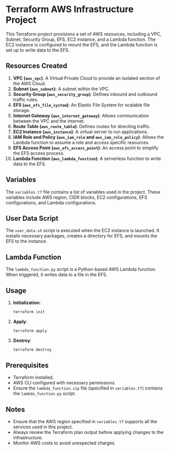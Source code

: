 # Terraform AWS Infrastructure Project

This Terraform project provisions a set of AWS resources, including a VPC, Subnet, Security Group, EFS, EC2 instance, and a Lambda function. The EC2 instance is configured to mount the EFS, and the Lambda function is set up to write data to the EFS.

## Resources Created

1. **VPC (`aws_vpc`)**: A Virtual Private Cloud to provide an isolated section of the AWS Cloud.
2. **Subnet (`aws_subnet`)**: A subnet within the VPC.
3. **Security Group (`aws_security_group`)**: Defines inbound and outbound traffic rules.
4. **EFS (`aws_efs_file_system`)**: An Elastic File System for scalable file storage.
5. **Internet Gateway (`aws_internet_gateway`)**: Allows communication between the VPC and the internet.
6. **Route Table (`aws_route_table`)**: Defines routes for directing traffic.
7. **EC2 Instance (`aws_instance`)**: A virtual server to run applications.
8. **IAM Role and Policy (`aws_iam_role` and `aws_iam_role_policy`)**: Allows the Lambda function to assume a role and access specific resources.
9. **EFS Access Point (`aws_efs_access_point`)**: An access point to simplify the EFS access process.
10. **Lambda Function (`aws_lambda_function`)**: A serverless function to write data to the EFS.

## Variables

The `variables.tf` file contains a list of variables used in the project. These variables include AWS region, CIDR blocks, EC2 configurations, EFS configurations, and Lambda configurations.

## User Data Script

The `user_data.sh` script is executed when the EC2 instance is launched. It installs necessary packages, creates a directory for EFS, and mounts the EFS to the instance.

## Lambda Function

The `lambda_function.py` script is a Python-based AWS Lambda function. When triggered, it writes data to a file in the EFS.

## Usage

1. **Initialization**:
   ```bash
   terraform init
    ```
   
2. **Apply**:
   ```bash
   terraform apply
    ```
   
3. **Destroy**:
   ```bash
   terraform destroy
    ```
## Prerequisites

- Terraform installed.
- AWS CLI configured with necessary permissions.
- Ensure the `lambda_function.zip` file (specified in `variables.tf`) contains the `lambda_function.py` script.

## Notes

- Ensure that the AWS region specified in `variables.tf` supports all the services used in this project.
- Always review the Terraform plan output before applying changes to the infrastructure.
- Monitor AWS costs to avoid unexpected charges.

   
